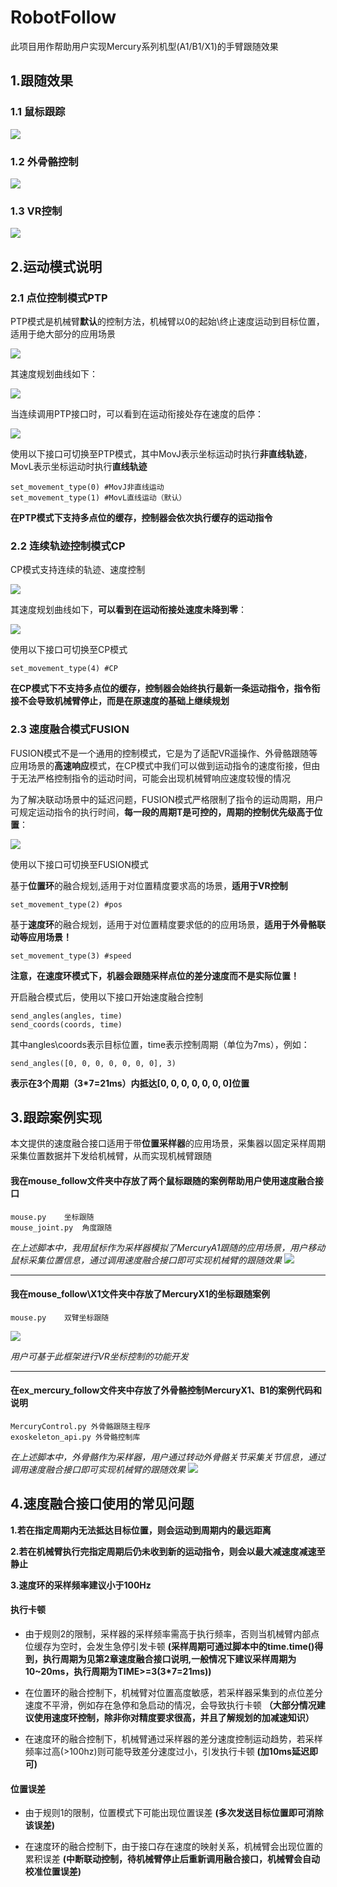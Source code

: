# RobotFollow
此项目用作帮助用户实现Mercury系列机型(A1/B1/X1)的手臂跟随效果

## 1.跟随效果

### 1.1 鼠标跟踪

<img src="resource\mouse.gif">

### 1.2 外骨骼控制

<img src="resource\exoskeleton.gif">


### 1.3 VR控制

<img src="resource\VR.gif">

## 2.运动模式说明

### 2.1 点位控制模式PTP

PTP模式是机械臂**默认**的控制方法，机械臂以0的起始\终止速度运动到目标位置，适用于绝大部分的应用场景

<img src="resource\PTP.png">

其速度规划曲线如下：

<img src="resource\ptp_speed.png">

当连续调用PTP接口时，可以看到在运动衔接处存在速度的启停：

<img src="resource\ptp_speed2.png">



使用以下接口可切换至PTP模式，其中MovJ表示坐标运动时执行**非直线轨迹**，MovL表示坐标运动时执行**直线轨迹**

    set_movement_type(0) #MovJ非直线运动
    set_movement_type(1) #MovL直线运动（默认）

**在PTP模式下支持多点位的缓存，控制器会依次执行缓存的运动指令**

### 2.2 连续轨迹控制模式CP

CP模式支持连续的轨迹、速度控制

<img src="resource\CP.png">

其速度规划曲线如下，**可以看到在运动衔接处速度未降到零**：

<img src="resource\cp_speed.png">

使用以下接口可切换至CP模式

    set_movement_type(4) #CP

**在CP模式下不支持多点位的缓存，控制器会始终执行最新一条运动指令，指令衔接不会导致机械臂停止，而是在原速度的基础上继续规划**

### 2.3 速度融合模式FUSION

FUSION模式不是一个通用的控制模式，它是为了适配VR遥操作、外骨骼跟随等应用场景的**高速响应**模式，在CP模式中我们可以做到运动指令的速度衔接，但由于无法严格控制指令的运动时间，可能会出现机械臂响应速度较慢的情况

为了解决联动场景中的延迟问题，FUSION模式严格限制了指令的运动周期，用户可规定运动指令的执行时间，**每一段的周期T是可控的，周期的控制优先级高于位置**：

<img src="resource\fusion_time.png">

使用以下接口可切换至FUSION模式

基于**位置环**的融合规划,适用于对位置精度要求高的场景，**适用于VR控制**

    set_movement_type(2) #pos


基于**速度环**的融合规划，适用于对位置精度要求低的的应用场景，**适用于外骨骼联动等应用场景！**

    set_movement_type(3) #speed

**注意，在速度环模式下，机器会跟随采样点位的差分速度而不是实际位置！**

开启融合模式后，使用以下接口开始速度融合控制

    send_angles(angles, time)
    send_coords(coords, time)

其中angles\coords表示目标位置，time表示控制周期（单位为7ms），例如：

    send_angles([0, 0, 0, 0, 0, 0, 0], 3)

**表示在3个周期（3*7=21ms）内抵达[0, 0, 0, 0, 0, 0, 0]位置**


## 3.跟踪案例实现

本文提供的速度融合接口适用于带**位置采样器**的应用场景，采集器以固定采样周期采集位置数据并下发给机械臂，从而实现机械臂跟随

#### 我在mouse_follow文件夹中存放了两个鼠标跟随的案例帮助用户使用速度融合接口

    mouse.py    坐标跟随
    mouse_joint.py  角度跟随

*在上述脚本中，我用鼠标作为采样器模拟了MercuryA1跟随的应用场景，用户移动鼠标采集位置信息，通过调用速度融合接口即可实现机械臂的跟随效果*
<img src="resource\mouse.gif">

---


#### 我在mouse_follow\X1文件夹中存放了MercuryX1的坐标跟随案例
    mouse.py    双臂坐标跟随

<img src="resource\X1.gif">

*用户可基于此框架进行VR坐标控制的功能开发*

---

#### 在ex_mercury_follow文件夹中存放了外骨骼控制MercuryX1、B1的案例代码和说明
    MercuryControl.py 外骨骼跟随主程序
    exoskeleton_api.py 外骨骼控制库

*在上述脚本中，外骨骼作为采样器，用户通过转动外骨骼关节采集关节信息，通过调用速度融合接口即可实现机械臂的跟随效果*
<img src="resource\exoskeleton.gif">


## 4.速度融合接口使用的常见问题

**1.若在指定周期内无法抵达目标位置，则会运动到周期内的最远距离**

**2.若在机械臂执行完指定周期后仍未收到新的运动指令，则会以最大减速度减速至静止**

**3.速度环的采样频率建议小于100Hz**

#### 执行卡顿
* 由于规则2的限制，采样器的采样频率需高于执行频率，否则当机械臂内部点位缓存为空时，会发生急停引发卡顿
**(采样周期可通过脚本中的time.time()得到，执行周期为见第2章速度融合接口说明,一般情况下建议采样周期为10~20ms，执行周期为TIME>=3(3*7=21ms))**

* 在位置环的融合控制下，机械臂对位置高度敏感，若采样器采集到的点位差分速度不平滑，例如存在急停和急启动的情况，会导致执行卡顿
**（大部分情况建议使用速度环控制，除非你对精度要求很高，并且了解规划的加减速知识）**

* 在速度环的融合控制下，机械臂通过采样器的差分速度控制运动趋势，若采样频率过高(>100hz)则可能导致差分速度过小，引发执行卡顿
**(加10ms延迟即可)**

#### 位置误差

* 由于规则1的限制，位置模式下可能出现位置误差
**(多次发送目标位置即可消除该误差)**

* 在速度环的融合控制下，由于接口存在速度的映射关系，机械臂会出现位置的累积误差
**(中断联动控制，待机械臂停止后重新调用融合接口，机械臂会自动校准位置误差)**
